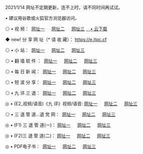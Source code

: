 <p>2021/1/14 网址不定期更新，连不上时，请不同时间再试试。
<p>• 建议用谷歌或火狐官方浏览器访问。
<p>◎ • 视 频： 
<a href="http://hwb.wemusiclabel.com/" target="_blank">网址一</a> 　 
<a href="http://hpk.wemusiclabel.com/" target="_blank">网址二</a> 　 
<a href="http://hpk.wemusiclabel.com/b.html" target="_blank">网址三</a>
<a href="https://yadi.sk/d/d0sUeAOpal3njw" target="_blank">　• 云下载 </a></p>
<p>◆ new! 分 享 网 址（* 请 收 藏）： <a href="http://hvc.wemusiclabel.com/a.html">https://e.itpc.cf</a></p>

<p>◎ • 小 站：  
<a href="http://hwb.wemusiclabel.com/f.html" target="_blank">网址一</a> 　 
<a href="http://hpk.wemusiclabel.com/h.html" target="_blank">网址二</a> 　 
<a href="http://hpk.wemusiclabel.com/k/" target="_blank">网址三</a></p>
<p>◎ • 翻 墙 软 件 ：  
<a href="http://hwb.wemusiclabel.com/ff/" target="_blank">网址一</a> 　 
<a href="http://hpk.wemusiclabel.com/s/read/a1_nd.html" target="_blank">网址二</a> 　 
<a href="http://hpk.wemusiclabel.com/ff/index.html" target="_blank">网址三</a></p>
<p>◎ • 每 日 新 闻：  
<a href="http://hwb.wemusiclabel.com/day/" target="_blank">网址一</a> 　 
<a href="http://hpk.wemusiclabel.com/day/" target="_blank">网址二</a> 　 
<a href="http://hpk.wemusiclabel.com/day/index.html" target="_blank">网址三</a></p>
<p>◎ • 短 波 分 享：  
<a href="http://hwb.wemusiclabel.com/h/" target="_blank">网址一</a> 　 
<a href="http://hpk.wemusiclabel.com/h/" target="_blank">网址二</a> 　 
<a href="http://hpk.wemusiclabel.com/h/index.html" target="_blank">网址三</a></p>
<p>◎ • 九 评.三 退：  
<a href="http://hwb.wemusiclabel.com/t/" target="_blank">网址一</a> 　 
<a href="http://hpk.wemusiclabel.com/v2/index.html" target="_blank">网址二</a> 　 
<a href="http://hpk.wemusiclabel.com/tt/index.html" target="_blank">网址三</a> 　</p>
<p>◎ • (E2_视频/语音)《九 评》视频/语音: 
<a href="http://hpk.wemusiclabel.com/7738.html" target="_blank">网址一</a> 　 
<a href="http://hpk.wemusiclabel.com/7614.html" target="_blank">网址二</a> 　 
<a href="http://hpk.wemusiclabel.com/7633.html" target="_blank">网址三</a></p>
<p>◎ • 三 退 管 道...退 党 网：  
<a href="http://hwb.wemusiclabel.com/go/td1.html" target="_blank">网址一</a> 　 
<a href="http://hpk.wemusiclabel.com/go/td2.html" target="_blank">网址二</a> 　 
<a href="http://hpk.wemusiclabel.com/go/td3.html" target="_blank">网址三</a></p>
<p>◎ • (F1) 三 退 管 道(一)： 
<a href="http://hwb.wemusiclabel.com/dd/" target="_blank">网址一</a> 　 
<a href="http://hpk.wemusiclabel.com/s/read/a1_tdx.html" target="_blank">网址二</a> 　 
<a href="http://hpk.wemusiclabel.com/dd/" target="_blank">网址三</a></p>
<p>◎ • (F2)三 退 管 道(二)： 
<a href="http://hpk.wemusiclabel.com/d/" target="_blank">网址一</a> 　 
<a href="http://hwb.wemusiclabel.com/d/index.html" target="_blank">网址二</a> 　 
<a href="http://hpk.wemusiclabel.com/d/" target="_blank">网址三</a></p>
<p>◎ • PDF电子书：  
<a href="http://hwb.wemusiclabel.com/p/" target="_blank">网址一</a> 　 
<a href="http://hpk.wemusiclabel.com/p/index.html" target="_blank">网址二</a> 　 
<a href="http://hpk.wemusiclabel.com/p/" target="_blank">网址三</a></p>
